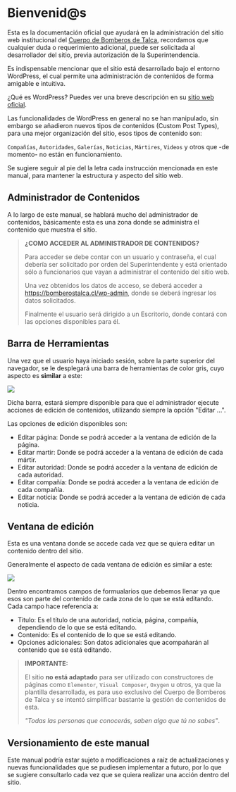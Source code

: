 # Bienvenid@s

Esta es la documentación oficial que ayudará en la administración del sitio web institucional del [Cuerpo de Bomberos de Talca](https://bomberostalca.cl), recordamos que cualquier duda o requerimiento adicional, puede ser solicitada al desarrollador del sitio, previa autorización de la Superintendencia.

Es indispensable mencionar que el sitio está desarrollado bajo el entorno WordPress, el cual permite una administración de contenidos de forma amigable e intuitiva.

¿Qué es WordPress? Puedes ver una breve descripción en su [sitio web oficial](https://es.wordpress.org/).

Las funcionalidades de WordPress en general no se han manipulado, sin embargo se añadieron nuevos tipos de contenidos (Custom Post Types), para una mejor organización del sitio, esos tipos de contenido son:

`Compañías`, `Autoridades`, `Galerías`, `Noticias`, `Mártires`, `Videos` y otros que -de momento- no están en funcionamiento.

Se sugiere seguir al pie del la letra cada instrucción mencionada en este manual, para mantener la estructura y aspecto del sitio web.

## Administrador de Contenidos

A lo largo de este manual, se hablará mucho del administrador de contenidos, básicamente esta es una zona donde se administra el contenido que muestra el sitio.

> **¿COMO ACCEDER AL ADMINISTRADOR DE CONTENIDOS?**
> 
> Para acceder se debe contar con un usuario y contraseña, el cual debería ser solicitado por orden del Superintendente y está orientado sólo a funcionarios que vayan a administrar el contenido del sitio web.
> 
> Una vez obtenidos los datos de acceso, se deberá acceder a https://bomberostalca.cl/wp-admin, donde se deberá ingresar los datos solicitados.
> 
> Finalmente el usuario será dirigido a un Escritorio, donde contará con las opciones disponibles para él.

## Barra de Herramientas

Una vez que el usuario haya iniciado sesión, sobre la parte superior del navegador, se le desplegará una barra de herramientas de color gris, cuyo aspecto es **similar** a este:

![](https://uploads.sitepoint.com/wp-content/uploads/2017/04/1492097380086-wordpress-admin-bar.png)

Dicha barra, estará siempre disponible para que el administrador ejecute acciones de edición de contenidos, utilizando siempre la opción "Editar ...".

Las opciones de edición disponibles son:

* Editar página: Donde se podrá acceder a la ventana de edición de la página.
* Editar martir: Donde se podrá acceder a la ventana de edición de cada mártir.
* Editar autoridad: Donde se podrá acceder a la ventana de edición de cada autoridad.
* Editar compañía: Donde se podrá acceder a la ventana de edición de cada compañía.
* Editar noticia: Donde se podrá acceder a la ventana de edición de cada noticia.

## Ventana de edición

Esta es una ventana donde se accede cada vez que se quiera editar un contenido dentro del sitio.

Generalmente el aspecto de cada ventana de edición es similar a este:

![](https://www.wpbeginner.com/wp-content/uploads/2019/04/wordpressposteditor.png)

Dentro encontramos campos de formualarios que debemos llenar ya que esos son parte del contenido de cada zona de lo que se está editando. Cada campo hace referencia a:

* Titulo: Es el título de una autoridad, noticia, página, compañía, dependiendo de lo que se está editando.
* Contenido: Es el contenido de lo que se está editando.
* Opciones adicionales: Son datos adicionales que acompañarán al contenido que se está editando.

> **IMPORTANTE:**
> 
> El sitio **no está adaptado** para ser utilizado con constructores de páginas como `Elementor`, `Visual Composer`, `Oxygen` u otros, ya que la plantilla desarrollada, es para uso exclusivo del Cuerpo de Bomberos de Talca y se intentó simplificar bastante la gestión de contenidos de esta.
> 
> *"Todas las personas que conocerás, saben algo que tú no sabes"*.

## Versionamiento de este manual

Este manual podría estar sujeto a modificaciones a raíz de actualizaciones y nuevas funcionalidades que se pudiesen implementar a futuro, por lo que se sugiere consultarlo cada vez que se quiera realizar una acción dentro del sitio.